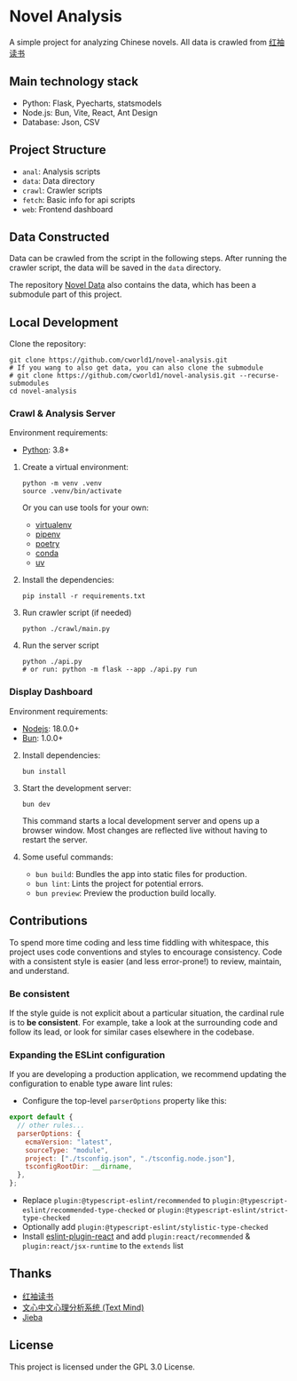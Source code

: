 # Novel Analysis

<!-- [![GitHub stars](https://img.shields.io/github/stars/cworld1/novel-analysis?style=flat-square)](https://github.com/cworld1/novel-analysis/stargazers)
[![GitHub commit activity](https://img.shields.io/github/commit-activity/y/cworld1/novel-analysis?label=commits&style=flat-square)](https://github.com/cworld1/novel-analysis/commits)
[![GitHub license](https://img.shields.io/github/license/cworld1/novel-analysis?style=flat-square)](https://github.com/cworld1/novel-analysis/blob/main/LICENSE) -->

A simple project for analyzing Chinese novels. All data is crawled from [红袖读书](https://www.hongxiu.com/)

## Main technology stack

- Python: Flask, Pyecharts, statsmodels
- Node.js: Bun, Vite, React, Ant Design
- Database: Json, CSV
<!-- - Rust: Pyo3 -->

## Project Structure

- `anal`: Analysis scripts
- `data`: Data directory
- `crawl`: Crawler scripts
- `fetch`: Basic info for api scripts
- `web`: Frontend dashboard

## Data Constructed

Data can be crawled from the script in the following steps. After running the crawler script, the data will be saved in the `data` directory.

The repository [Novel Data](https://github.com/cworld1/novel-data) also contains the data, which has been a submodule part of this project.

## Local Development

Clone the repository:

```shell
git clone https://github.com/cworld1/novel-analysis.git
# If you wang to also get data, you can also clone the submodule
# git clone https://github.com/cworld1/novel-analysis.git --recurse-submodules
cd novel-analysis
```

### Crawl & Analysis Server

Environment requirements:

- [Python](https://www.python.org/downloads/): 3.8+

1. Create a virtual environment:

   ```shell
   python -m venv .venv
   source .venv/bin/activate
   ```

   Or you can use tools for your own:

   - [virtualenv](https://virtualenv.pypa.io/en/latest/)
   - [pipenv](https://pipenv.pypa.io/en/latest/)
   - [poetry](https://python-poetry.org/)
   - [conda](https://docs.conda.io/en/latest/)
   - [uv](https://github.com/astral-sh/uv/)

2. Install the dependencies:

   ```shell
   pip install -r requirements.txt
   ```

3. Run crawler script (if needed)

   ```shell
   python ./crawl/main.py
   ```

4. Run the server script

   ```shell
   python ./api.py
   # or run: python -m flask --app ./api.py run
   ```

### Display Dashboard

Environment requirements:

- [Nodejs](https://nodejs.org/): 18.0.0+
- [Bun](https://bunjs.dev/): 1.0.0+

2. Install dependencies:

   ```shell
   bun install
   ```

3. Start the development server:

   ```shell
   bun dev
   ```

   This command starts a local development server and opens up a browser window. Most changes are reflected live without having to restart the server.

4. Some useful commands:

   - `bun build`: Bundles the app into static files for production.
   - `bun lint`: Lints the project for potential errors.
   - `bun preview`: Preview the production build locally.

## Contributions

To spend more time coding and less time fiddling with whitespace, this project uses code conventions and styles to encourage consistency. Code with a consistent style is easier (and less error-prone!) to review, maintain, and understand.

### Be consistent

If the style guide is not explicit about a particular situation, the cardinal rule is to **be consistent**. For example, take a look at the surrounding code and follow its lead, or look for similar cases elsewhere in the codebase.

### Expanding the ESLint configuration

If you are developing a production application, we recommend updating the configuration to enable type aware lint rules:

- Configure the top-level `parserOptions` property like this:

```js
export default {
  // other rules...
  parserOptions: {
    ecmaVersion: "latest",
    sourceType: "module",
    project: ["./tsconfig.json", "./tsconfig.node.json"],
    tsconfigRootDir: __dirname,
  },
};
```

- Replace `plugin:@typescript-eslint/recommended` to `plugin:@typescript-eslint/recommended-type-checked` or `plugin:@typescript-eslint/strict-type-checked`
- Optionally add `plugin:@typescript-eslint/stylistic-type-checked`
- Install [eslint-plugin-react](https://github.com/jsx-eslint/eslint-plugin-react) and add `plugin:react/recommended` & `plugin:react/jsx-runtime` to the `extends` list

## Thanks

- [红袖读书](https://www.hongxiu.com/)
- [文心中文心理分析系统 (Text Mind)](http://ccpl.psych.ac.cn/textmind/)
- [Jieba](https://github.com/fxsjy/jieba/)

## License

This project is licensed under the GPL 3.0 License.
